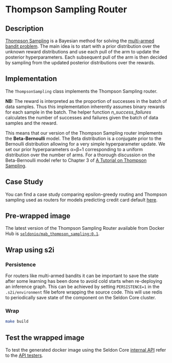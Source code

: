 # Thompson Sampling Router

## Description

[Thompson Sampling](https://en.wikipedia.org/wiki/Thompson_sampling) is a Bayesian method for solving the [multi-armed bandit problem](https://en.wikipedia.org/wiki/Multi-armed_bandit#Semi-uniform_strategies). The main idea is to start with a prior distribution over the unknown reward distributions and use each pull of the arm to update the posterior hyperparameters. Each subsequent pull of the arm is then decided by sampling from the updated posterior distributions over the rewards.

## Implementation
The ```ThompsonSampling``` class implements the Thompson Sampling router.

**NB:** The reward is interpreted as the proportion of successes in the batch of data samples. Thus this implementation inherently assumes binary rewards for each sample in the batch. The helper function *n_success_failures* calculates the number of successes and failures given the batch of data samples and the reward.

This means that our version of the Thompson Sampling router implements the **Beta-Bernoulli** model. The Beta distribution is a conjugate prior to the Bernoulli distribution allowing for a very simple hyperparameter update. We set our prior hyperparameters α=β=1 corresponding to a uniform distribution over the number of arms. For a thorough discussion on the Beta-Bernoulli model refer to Chapter 3 of [A Tutorial on Thompson Sampling](https://arxiv.org/abs/1707.02038).

## Case Study
You can find a case study comparing epsilon-greedy routing and Thompson sampling used as routers for models predicting credit card default [here](../case_study/credit_card_default.ipynb).

## Pre-wrapped image
The latest version of the Thompson Sampling Router available from Docker Hub is [```seldonio/mab_thompson_sampling:0.1```](https://hub.docker.com/r/seldonio/mab_thompson_sampling).

## Wrap using s2i
### Persistence
For routers like multi-armed bandits it can be important to save the state after some learning has been done to avoid cold starts when re-deploying an inference graph. This can be achieved by setting ```PERSISTENCE=1``` in the ```.s2i/environment``` file before wrapping the source code. This will use redis to periodically save state of the component on the Seldon Core cluster.

### Wrap
```bash
make build
```

## Test the wrapped image

To test the generated docker image using the Seldon Core [internal API](../../../docs/reference/internal-api.md) refer to the [API testers](../../../docs/api-testing.md).
